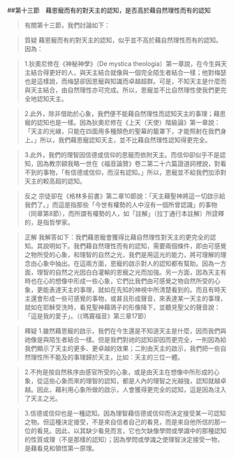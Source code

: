 ##第十三節　藉恩寵而有的對天主的認知，是否高於藉自然理性而有的認知
>有關第十三節，我們討論如下：

>質疑	藉恩寵而有的對天主的認知，似乎並不高於藉自然理性而有的認知。因為：

>1.狄奧尼修在《神秘神學》（De mystica theologia）第一章說，在今生與天主結合得更好的人，與天主結合就像與一個完全陌生者結合一樣；他對梅瑟也是這樣說，而梅瑟卻因恩寵與知識而卓越超群。可是，不知天主是什麼而與天主結合，由自然理性亦可完成。所以，恩寵並不比自然理性使我們更完全地認知天主。

>2.此外，除非借助於心象，我們便不能藉自然理性而認知天主的事理；藉恩寵的認知也是一樣。因為狄奧尼修在《上天（天使）階級論》第一章說：「天主的光線，只能在四面用多種顏色的聖幕的籠罩下，才能照射在我們身上。」所以，我們藉恩寵認知天主，並不比藉自然理性認知得更完全。

>3.此外，我們的理智因信德或信仰的恩寵而依附天主。而信仰卻似乎不是認知，因為教宗額我略一世在《福音論贊》卷二第二十六篇證道詞裡說，對看不到的事物，「有信德或信仰，而沒有認知。」所以，恩寵並不給我們加添對天主的較高超的認知。

>反之	 宗徒卻在《格林多前書》第二章10節說：「天主藉聖神將這一切啟示給我們了。」而這是指那些「今世有權勢的人中沒有一個所曾認識」的事物（同章第8節），而所謂有權勢的人，如「註解」（拉丁通行本註解）所詮釋的，是指哲學家。

>正解	我解答如下：我們藉恩寵會獲得比藉自然理性對天主的更完全的認知。其說明如下。我們藉自然理性而有的認知，需要兩個條件，即由可感覺之物所受的心象，和理智的自然之光，我們是用這光的能力，將可理解的理念由心象中抽出。在這兩方面，恩寵的啟示對人的認知都有幫助。因為一方面，理智的自然之光因白白灌輸的恩寵之光而加強。另一方面，因為天主有時也在心的想像中形成一些心象，它們比我們由可感覺之物自然所受的心象，更能表達天主的事理，就如在先知的神視中所清楚看到的。而且有時天主還會形成一些可感覺的事物，或甚且形成聲音，來表達某一天主的事理，就如在耶穌受洗時，看見聖神藉鴿子的形像降下，並聽見聖父的聲音說：「這是我的愛子」。（《瑪竇福音》第三章17節）

>釋疑	1.雖然藉恩寵的啟示，我們在今生還是不知道天主是什麼，因而我們與祂像是與陌生者結合一樣。但是我們對祂的認知卻因而更完全，一則因為給我們顯示了天主的更多、更卓越的效果；二則由天主的啟示，我們把一些自然理性所不能及的事理歸於天主，比如︰天主的三位一體。

>2.不拘是按自然秩序由感官所受的心象，或是由天主在想像中所形成的心象，從這些心象而來的理智的認知，都是人內的理智之光越強，認知就越卓越。因此，藉利用心象所做的啟示，人會獲得更完全的認知，這是因為注入了天主之光。

>3.信德或信仰也是一種認知。因為理智藉信德或信仰而決定接受某一可認知之物。但這種決定接受，不是來自信者自己的看見，而是來自他所信的那一位的看見。因此，以其缺少看見而言，它也欠缺像學問或學識中的那種認知的性質或理（不是那樣的認知）；因為學問或學識之使理智決定接受一物，是藉看見和領悟第一原理。
